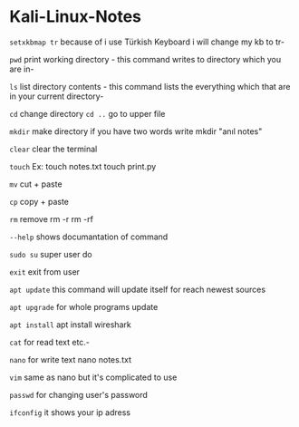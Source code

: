 # Kali-Linux-Notes


`setxkbmap tr` because of i use Türkish Keyboard i will change my kb to tr-

`pwd` print working directory - this command writes to directory which you are in-

`ls` list directory contents - this command lists the everything which that are in your current directory-

`cd` change directory
`cd ..`  go to upper file
  
`mkdir` make directory if you have two words write mkdir "anıl notes"

`clear` clear the terminal

`touch` Ex: touch notes.txt  touch print.py

`mv` cut + paste

`cp` copy + paste

`rm`  remove  rm -r   rm -rf

`--help`  shows documantation of command

`sudo su`  super user do

`exit`  exit from user

`apt update` this command will update itself for reach newest sources

`apt upgrade` for whole programs update

`apt install` apt install wireshark

`cat` for read text etc.-

`nano` for write text nano notes.txt

`vim` same as nano but it's complicated to use

`passwd` for changing user's password

`ifconfig` it shows your ip adress
